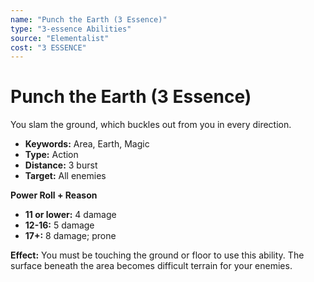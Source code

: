 ```yaml
---
name: "Punch the Earth (3 Essence)"
type: "3-essence Abilities"
source: "Elementalist"
cost: "3 ESSENCE"
---
```


# Punch the Earth (3 Essence)

You slam the ground, which buckles out from you in every direction.

- **Keywords:** Area, Earth, Magic
- **Type:** Action
- **Distance:** 3 burst
- **Target:** All enemies

**Power Roll + Reason**
- **11 or lower:** 4 damage
- **12-16:** 5 damage
- **17+:** 8 damage; prone

**Effect:** You must be touching the ground or floor to use this ability. The surface beneath the area becomes difficult terrain for your enemies.
